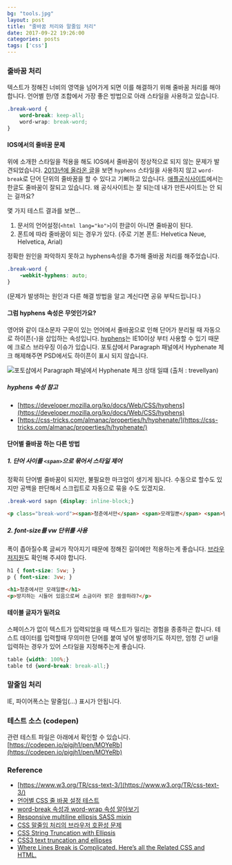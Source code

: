 ```yaml
---
bg: "tools.jpg"
layout: post
title: "줄바꿈 처리와 말줄임 처리"
date: 2017-09-22 19:26:00
categories: posts
tags: ['css']
---
```


### 줄바꿈 처리
텍스트가 정해진 너비의 영역을 넘어가게 되면 이를 해결하기 위해 줄바꿈 처리를 해야합니다.
언어별 한/영 조합에서 가장 좋은 방법으로 아래 스타일을 사용하고 있습니다.

```css
.break-word {
    word-break: keep-all;
    word-wrap: break-word;
}
```

#### IOS에서의 줄바꿈 문제
위에 소개한 스타일을 적용을 해도 IOS에서 줄바꿈이 정상적으로 되지 않는 문제가 발견되었습니다.
[2013년에 올라온 글](https://coolestguidesontheplanet.com/stop-hyphens-css-ios-mobile-safari-iphones/)을 보면 `hyphens` 스타일을 사용하지 않고 `word-break`로 단어 단위의 줄바꿈을 할 수 있다고 기뻐하고 있습니다.
[애플공식사이트](https://www.apple.com/)에서는 한글도 줄바꿈이 잘되고 있습니다.
왜 공식사이트는 잘 되는데 내가 만든사이트는 안 되는 걸까요?

몇 가지 테스트 결과를 보면...
1. 문서의 언어설정(`<html lang="ko">`)이 한글이 아니면 줄바꿈이 된다.
2. 폰트에 따라 줄바꿈이 되는 경우가 있다. (주로 기본 폰트: Helvetica Neue, Helvetica, Arial)

정확한 원인을 파악하지 못하고 hyphens속성을 추가해 줄바꿈 처리를 해주었습니다.
```css
.break-word {
    -webkit-hyphens: auto;
}
```
(문제가 발생하는 원인과 다른 해결 방법을 알고 계신다면 공유 부탁드립니다.)

#### 그럼 hyphens 속성은 무엇인가요?
영어와 같이 대소문자 구문이 있는 언어에서 줄바꿈으로 인해 단어가 분리될 때 자동으로 하이픈(-)을 삽입하는 속성입니다.
[hyphens](http://caniuse.com/#search=hyphens)는 IE10이상 부터 사용할 수 있기 때문에 크로스 브라우징 이슈가 있습니다.
포토샵에서 Paragraph 패널에서 Hyphenate 체크 해제해주면 PSD에서도 하이픈이 표시 되지 않습니다.

![포토샵에서 Paragraph 패널에서 Hyphenate 체크 상태 일떄](https://trevellyan.biz/wp-content/uploads/2012/02/2.jpg)
(출처 : trevellyan)

##### hyphens 속성 참고
- [https://developer.mozilla.org/ko/docs/Web/CSS/hyphens](https://developer.mozilla.org/ko/docs/Web/CSS/hyphens)
- [https://css-tricks.com/almanac/properties/h/hyphenate/](https://css-tricks.com/almanac/properties/h/hyphenate/)

#### 단어별 줄바꿈 하는 다른 방법
##### 1. 단어 사이를 `<span>`으로 묶어서 스타일 제어
정확히 단어별 줄바꿈이 되지만, 불필요한 마크업이 생기게 됩니다.
수동으로 할수도 있지만 공백을 판단해서 스크립트로 자동으로 묶을 수도 있겠지요.
```css
.break-word sapn {display: inline-block;}
```

```html
<p class="break-word"><span>청춘에서만</span> <span>모래일뿐</span> <span>방지하는</span> <span>시들어</span> <span>있음으로써</span> <span>소금이라</span> <span>밝은</span> <span>쓸쓸하랴?</span></p>
```

##### 2. font-size를 vw 단위를 사용
폭이 좁아질수록 글씨가 작아지기 때문에 정해진 길이에만 적용하는게 좋습니다.
[브라우저지원](http://caniuse.com/#search=vw)도 확인해 주셔야 합니다.

```css
h1 { font-size: 5vw; }
p { font-size: 3vw; }
```
```html
<h1>청춘에서만 모래일뿐</h1>
<p>방지하는 시들어 있음으로써 소금이라 밝은 쓸쓸하랴?</p>
```

#### 테이블 글자가 밀려요
스페이스가 없이 텍스트가 입력되었을 때 텍스트가 밀리는 경험을 종종하곤 합니다.
테스트 데이터를 입력할때 무의미한 단어를 붙여 넣어 발생하기도 하지만, 엄청 긴 url을 입력하는 경우가 있어 스타일을 지정해주는게 좋습니다.

```css
table {width: 100%;}
table td {word-break: break-all;}
```

### 말줄임 처리
IE, 파이어폭스는 말줄임(…) 표시가 안됩니다.

### 테스트 소스 (codepen)
관련 테스트 파일은 아래에서 확인할 수 있습니다.
[https://codepen.io/pigjh1/pen/MOYeRb](https://codepen.io/pigjh1/pen/MOYeRb)

### Reference
- [https://www.w3.org/TR/css-text-3/](https://www.w3.org/TR/css-text-3/)
- [언어별 CSS 줄 바꿈 설정 테스트](https://codepen.io/naradesign/pen/Evadoy)
- [word-break 속성과 word-wrap 속성 알아보기](http://wit.nts-corp.com/2017/07/25/4675)
- [Responsive multiline ellipsis SASS mixin](http://codepen.io/sergeysemashko/pen/jFGJD)
- [CSS 말줄임 처리의 브라우저 호환성 문제](http://nuli.navercorp.com/sharing/blog/post/37677)
- [CSS String Truncation with Ellipsis](http://mattsnider.com/css-string-truncation-with-ellipsis/)
- [CSS3 text truncation and ellipses](http://sharonminsuk.com/blog/2010/07/22/css3-text-truncation-and-ellipses-even-in-firefox-and-without-the-styling-constraints/)
- [Where Lines Break is Complicated. Here’s all the Related CSS and HTML.](https://css-tricks.com/where-lines-break-is-complicated-heres-all-the-related-css-and-html/)
